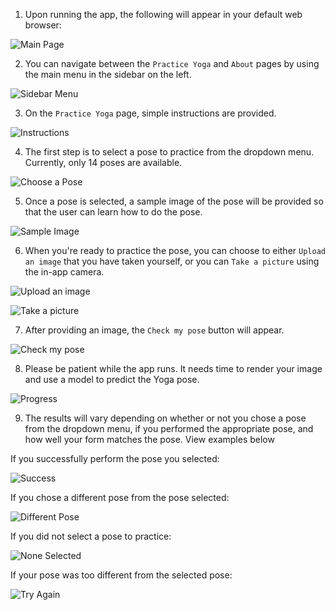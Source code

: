 1. Upon running the app, the following will appear in your default web browser:

![Main Page](/documentation/walkthrough-assets/1-main-page.png)

2. You can navigate between the `Practice Yoga` and `About` pages by using the main menu in the sidebar on the left.

![Sidebar Menu](/documentation/walkthrough-assets/2-sidebar-menu.png)

3. On the `Practice Yoga` page, simple instructions are provided.

![Instructions](/documentation/walkthrough-assets/3-instructions.png)

4. The first step is to select a pose to practice from the dropdown menu. Currently, only 14 poses are available.

![Choose a Pose](/documentation/walkthrough-assets/4-choose.png)

5. Once a pose is selected, a sample image of the pose will be provided so that the user can learn how to do the pose.

![Sample Image](/documentation/walkthrough-assets/5-sample.png)

6. When you're ready to practice the pose, you can choose to either `Upload an image` that you have taken yourself, or you can `Take a picture` using the in-app camera.

![Upload an image](/documentation/walkthrough-assets/6-upload-img.png)

![Take a picture](/documentation//walkthrough-assets/6-take-pic.png)

7. After providing an image, the `Check my pose` button will appear.

![Check my pose](/documentation/walkthrough-assets/7-check.png)

8. Please be patient while the app runs. It needs time to render your image and use a model to predict the Yoga pose.

![Progress](/documentation/walkthrough-assets/8-check-progress.png)

9. The results will vary depending on whether or not you chose a pose from the dropdown menu, if you performed the appropriate pose, and how well your form matches the pose. View examples below

If you successfully perform the pose you selected:

![Success](/documentation/walkthrough-assets/9-success.png)

If you chose a different pose from the pose selected:

![Different Pose](/documentation/walkthrough-assets/10-different-pose.png)

If you did not select a pose to practice:

![None Selected](/documentation/walkthrough-assets/11-no-pose-selected.png)

If your pose was too different from the selected pose:

![Try Again](/documentation/walkthrough-assets/12-try-again.png)